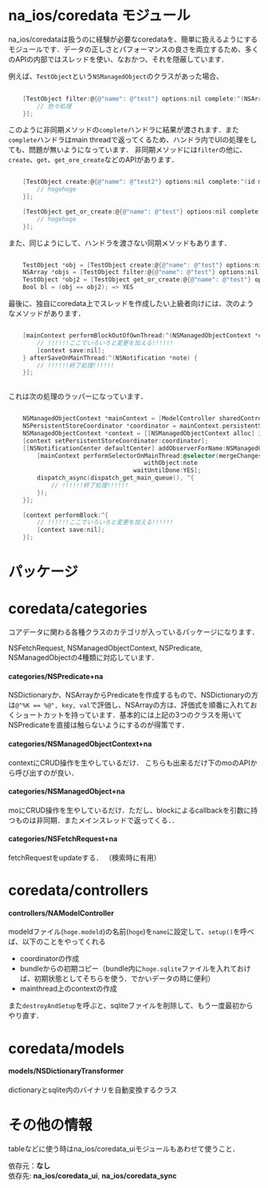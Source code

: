 # na_ios/coredata モジュール
na_ios/coredataは扱うのに経験が必要なcoredataを、簡単に扱えるようにするモジュールです．データの正しさとパフォーマンスの良さを両立するため、多くのAPIの内部ではスレッドを使い、なおかつ、それを隠蔽しています．

例えば、`TestObject`という`NSManagedObject`のクラスがあった場合、

```objective-c
    
    [TestObject filter:@{@"name": @"test"} options:nil complete:^(NSArray *mos) {
        // 色々処理
    }];

```

このように非同期メソッドの`complete`ハンドラに結果が渡されます．また`complete`ハンドラはmain threadで返ってくるため、ハンドラ内でUIの処理をしても、問題が無いようになっています．
非同期メソッドには`filter`の他に、`create`、`get`、`get_ore_create`などのAPIがあります．

```objective-c

    [TestObject create:@{@"name": @"test2"} options:nil complete:^(id mo) {
    	// hogehoge
    }];
    
    [TestObject get_or_create:@{@"name": @"test"} options:nil complete:^(id mo) {
    	// hogehoge
    }];

```

また、同じようにして、ハンドラを渡さない同期メソッドもあります．

```objective-c

	TestObject *obj = [TestObject create:@{@"name": @"test"} options:nil];
	NSArray *objs = [TestObject filter:@{@"name": @"test"} options:nil];
	TestObject *obj2 = [TestObject get_or_create:@{@"name": @"test"} options:nil];
	Bool bl = (obj == obj2); => YES

```

最後に、独自にcoredata上でスレッドを作成したい上級者向けには、次のようなメソッドがあります．

```objective-c

    [mainContext performBlockOutOfOwnThread:^(NSManagedObjectContext *context){
        // !!!!!!ここでいろいろと変更を加える!!!!!!
        [context save:nil];
    } afterSaveOnMainThread:^(NSNotification *note) {
        // !!!!!!終了処理!!!!!!
    }];
    
```

これは次の処理のラッパーになっています．


```objective-c

    NSManagedObjectContext *mainContext = [ModelController sharedController].mainContext;
    NSPersistentStoreCoordinator *coordinator = mainContext.persistentStoreCoordinator;
    NSManagedObjectContext *context = [[NSManagedObjectContext alloc] initWithConcurrencyType:NSPrivateQueueConcurrencyType];
    [context setPersistentStoreCoordinator:coordinator];
    [[NSNotificationCenter defaultCenter] addObserverForName:NSManagedObjectContextDidSaveNotification object:context queue:nil usingBlock:^(NSNotification *note) {
        [mainContext performSelectorOnMainThread:@selector(mergeChangesFromContextDidSaveNotification:)
                                      withObject:note
                                   waitUntilDone:YES];
        dispatch_async(dispatch_get_main_queue(), ^{
            // !!!!!!終了処理!!!!!!
        });
    }];
    
    [context performBlock:^{
        // !!!!!!ここでいろいろと変更を加える!!!!!!
        [context save:nil];
    }];


```


# パッケージ

# coredata/categories
コアデータに関わる各種クラスのカテゴリが入っているパッケージになります．

NSFetchRequest, NSManagedObjectContext, NSPredicate, NSManagedObjectの4種類に対応しています．

#### categories/NSPredicate+na

NSDictionaryか、NSArrayからPredicateを作成するもので、NSDictionaryの方は`@"%K == %@", key, val`で評価し、NSArrayの方は、評価式を順番に入れておくショートカットを持っています．基本的には上記の3つのクラスを用いてNSPredicateを直接は触らないようにするのが得策です．

#### categories/NSManagedObjectContext+na

contextにCRUD操作を生やしているだけ．
こちらも出来るだけ下のmoのAPIから呼び出すのが良い．

#### categories/NSManagedObject+na

moにCRUD操作を生やしているだけ．ただし、blockによるcallbackを引数に持つものは非同期．またメインスレッドで返ってくる．．

#### categories/NSFetchRequest+na
fetchRequestをupdateする．
（検索時に有用）

# coredata/controllers

#### controllers/NAModelController  
modeldファイル(`hoge.modeld`)の名前(`hoge`)を`name`に設定して、`setup()`を呼べば、以下のことをやってくれる  
 - coordinatorの作成  
 - bundleからの初期コピー（bundle内に`hoge.sqlite`ファイルを入れておけば、初期状態としてそちらを使う．でかいデータの時に便利）  
 - mainthread上のcontextの作成

また`destroyAndSetup`を呼ぶと、sqliteファイルを削除して、もう一度最初からやり直す．

# coredata/models

#### models/NSDictionaryTransformer

dictionaryとsqlite内のバイナリを自動変換するクラス


# その他の情報

tableなどに使う時はna_ios/coredata_uiモジュールもあわせて使うこと．

依存元：**なし**  
依存先: **na_ios/coredata_ui**, **na_ios/coredata_sync**



